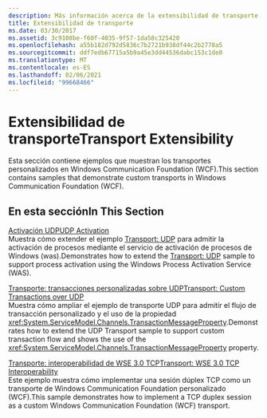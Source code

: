 ```yaml
---
description: Más información acerca de la extensibilidad de transporte
title: Extensibilidad de transporte
ms.date: 03/30/2017
ms.assetid: 3c9108be-f60f-4035-9f57-1da58c325420
ms.openlocfilehash: a55b182d792d5836c7b2721b938df44c2b2778a5
ms.sourcegitcommit: ddf7edb67715a5b9a45e3dd44536dabc153c1de0
ms.translationtype: MT
ms.contentlocale: es-ES
ms.lasthandoff: 02/06/2021
ms.locfileid: "99668466"
---
```

# <a name="transport-extensibility"></a><span data-ttu-id="f87e7-103">Extensibilidad de transporte</span><span class="sxs-lookup"><span data-stu-id="f87e7-103">Transport Extensibility</span></span>

<span data-ttu-id="f87e7-104">Esta sección contiene ejemplos que muestran los transportes personalizados en Windows Communication Foundation (WCF).</span><span class="sxs-lookup"><span data-stu-id="f87e7-104">This section contains samples that demonstrate custom transports in Windows Communication Foundation (WCF).</span></span>  
  
## <a name="in-this-section"></a><span data-ttu-id="f87e7-105">En esta sección</span><span class="sxs-lookup"><span data-stu-id="f87e7-105">In This Section</span></span>  

 [<span data-ttu-id="f87e7-106">Activación UDP</span><span class="sxs-lookup"><span data-stu-id="f87e7-106">UDP Activation</span></span>](udp-activation.md)  
 <span data-ttu-id="f87e7-107">Muestra cómo extender el ejemplo [Transport: UDP](transport-udp.md) para admitir la activación de procesos mediante el servicio de activación de procesos de Windows (was).</span><span class="sxs-lookup"><span data-stu-id="f87e7-107">Demonstrates how to extend the [Transport: UDP](transport-udp.md) sample to support process activation using the Windows Process Activation Service (WAS).</span></span>  
  
 [<span data-ttu-id="f87e7-108">Transporte: transacciones personalizadas sobre UDP</span><span class="sxs-lookup"><span data-stu-id="f87e7-108">Transport: Custom Transactions over UDP</span></span>](transport-custom-transactions-over-udp-sample.md)  
 <span data-ttu-id="f87e7-109">Muestra cómo ampliar el ejemplo de transporte UDP para admitir el flujo de transacción personalizado y el uso de la propiedad <xref:System.ServiceModel.Channels.TransactionMessageProperty>.</span><span class="sxs-lookup"><span data-stu-id="f87e7-109">Demonstrates how to extend the UDP Transport sample to support custom transaction flow and shows the use of the <xref:System.ServiceModel.Channels.TransactionMessageProperty> property.</span></span>  
  
 [<span data-ttu-id="f87e7-110">Transporte: interoperabilidad de WSE 3.0 TCP</span><span class="sxs-lookup"><span data-stu-id="f87e7-110">Transport: WSE 3.0 TCP Interoperability</span></span>](transport-wse-3-0-tcp-interoperability.md)  
 <span data-ttu-id="f87e7-111">Este ejemplo muestra cómo implementar una sesión dúplex TCP como un transporte de Windows Communication Foundation personalizado (WCF).</span><span class="sxs-lookup"><span data-stu-id="f87e7-111">This sample demonstrates how to implement a TCP duplex session as a custom Windows Communication Foundation (WCF) transport.</span></span>
